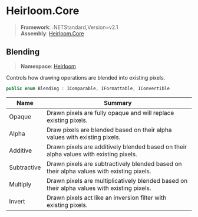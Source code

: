 # Heirloom.Core

> **Framework**: .NETStandard,Version=v2.1  
> **Assembly**: [Heirloom.Core][0]  

## Blending

> **Namespace**: [Heirloom][0]  

Controls how drawing operations are blended into existing pixels.

```cs
public enum Blending : IComparable, IFormattable, IConvertible
```

| Name        | Summary                                                                                     |
|-------------|---------------------------------------------------------------------------------------------|
| Opaque      | Drawn pixels are fully opaque and will replace existing pixels.                             |
| Alpha       | Draw pixels are blended based on their alpha values with existing pixels.                   |
| Additive    | Drawn pixels are additively blended based on their alpha values with existing pixels.       |
| Subtractive | Drawn pixels are subtractively blended based on their alpha values with existing pixels.    |
| Multiply    | Drawn pixels are multiplicatively blended based on their alpha values with existing pixels. |
| Invert      | Drawn pixels act like an inversion filter with existing pixels.                             |

[0]: ../../Heirloom.Core.md
